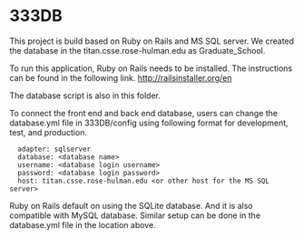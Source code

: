 # 333DB
This project is build based on Ruby on Rails and MS SQL server. We created the database in the titan.csse.rose-hulman.edu as Graduate_School. 

To run this application, Ruby on Rails needs to be installed. The instructions can be found in the following link.
http://railsinstaller.org/en

The database script is also in this folder. 

To connect the front end and back end database, users can change the database.yml file in 333DB/config using following format for development, test, and production.

```
  adapter: sqlserver
  database: <database name>
  username: <database login username>
  password: <database login password>
  host: titan.csse.rose-hulman.edu <or other host for the MS SQL server>
```

Ruby on Rails default on using the SQLite database. And it is also compatible with MySQL database. Similar setup can be done in the database.yml file in the location above.


